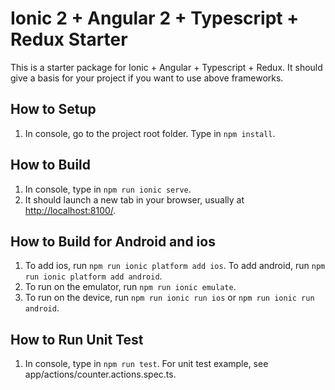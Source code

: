# Ionic 2 + Angular 2 + Typescript + Redux Starter

This is a starter package for Ionic + Angular + Typescript + Redux. It should give a basis for your project if you want to use above frameworks.

## How to Setup
1. In console, go to the project root folder. Type in `npm install`.

## How to Build
1. In console, type in `npm run ionic serve`.
2. It should launch a new tab in your browser, usually at [http://localhost:8100/](http://localhost:8100/).

## How to Build for Android and ios
1. To add ios, run `npm run ionic platform add ios`. To add android, run `npm run ionic platform add android`.
2. To run on the emulator, run `npm run ionic emulate`.
3. To run on the device, run `npm run ionic run ios` or `npm run ionic run android`.

## How to Run Unit Test
1. In console, type in `npm run test`.
For unit test example, see app/actions/counter.actions.spec.ts.
